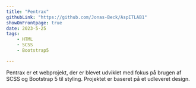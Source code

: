 ```yaml
---
title: "Pentrax"
githubLink: "https://github.com/Jonas-Beck/AspITLAB1"
showOnFrontpage: true
date: 2023-5-25
tags:
    - HTML
    - SCSS
    - Bootstrap5

---
```


Pentrax er et webprojekt, der er blevet udviklet med fokus på brugen af SCSS og Bootstrap 5 til styling. Projektet er baseret på et udleveret design.
